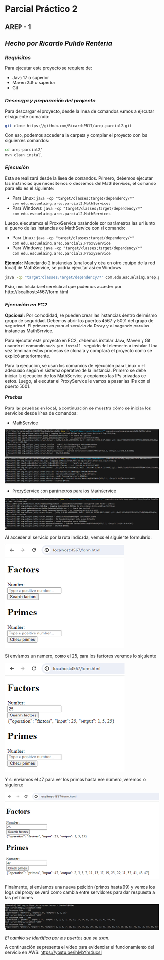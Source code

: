 # Parcial Práctico 2
## AREP - 1
## *Hecho por Ricardo Pulido Renteria*

### **_Requisitos_**
Para ejecutar este proyecto se requiere de:
+ Java 17 o superior
+ Maven 3.9 o superior
+ Git

### **_Descarga y preparación del proyecto_**
Para descargar el proyecto, desde la línea de comandos vamos a ejecutar el siguiente comando:
```bash
git clone https://github.com/RicardoPR17/arep-parcial2.git
```

Con eso, podemos acceder a la carpeta y compilar el proyecto con los siguientes comandos:
```bash
cd arep-parcial2/
mvn clean install
```

### **_Ejecución_**

Esta se realizará desde la línea de comandos. Primero, debemos ejecutar las instancias que necesitemos o deseemos del MathServices, el comando para ello es el siguiente:
+ Para Linux: `java -cp "target/classes:target/dependency/*" com.edu.escuelaing.arep.parcial2.MathServices`
+ Para Windows: `java -cp "target/classes;target/dependency/*" com.edu.escuelaing.arep.parcial2.MathServices`

Luego, ejecutamos el ProxyService pasándole por parámetros las url junto al puerto de las instancias de MathService con el comando:

+ Para Linux: `java -cp "target/classes:target/dependency/*" com.edu.escuelaing.arep.parcial2.ProxyService`
+ Para Windows: `java -cp "target/classes;target/dependency/*" com.edu.escuelaing.arep.parcial2.ProxyService`

**Ejemplo:** Manejando 2 instancias (una local y otra en otro equipo de la red local) de MathService, se podría ejecutar así en Windows
```bash
java -cp "target/classes;target/dependency/*" com.edu.escuelaing.arep.parcial2.ProxyService localhost:5001 192.168.5.113:5001
```

Esto, nos iniciaría el servicio al que podemos acceder por http://localhost:4567/form.html

### **_Ejecución en EC2_**

**Opcional:** Por comodidad, se pueden crear las instancias dentro del mismo grupo de seguridad. Debemos abrir los puertos 4567 y 5001 del grupo de seguridad. El primero es para el servicio de Proxy y el segundo para las instancias MathService.

Para ejecutar este proyecto en EC2, debemos instalar Java, Maven y Git usando el comando `sudo yum install ` seguido del elemento a instalar. Una vez terminan estos procesos se clonará y compilará el proyecto como se explicó anteriormente.

Para la ejecución, se usan los comandos de ejecución para Linux o el adecuado según el sistema operativo de la instancia. Primero se debe iniciar la ejecución de los MathService y copiamos las IPs privadas de estos. Luego, al ejecutar el ProxyService le vamos a pasar las IPs con el puerto 5001.

#### **_Pruebas_**

Para las pruebas en local, a continuación se muestra cómo se inician los servicios desde línea de comandos:
+ MathService

![Math 1](math1.png)
![Math 2](math2.png)
+ ProxyService con parámetros para los MathService

![proxy](proxy.png)

Al acceder al servicio por la ruta indicada, vemos el siguiente formulario:

![form](form.png)

Si enviamos un número, como el 25, para los factores veremos lo siguiente

![factores](facts.png)

Y si enviamos el 47 para ver los primos hasta ese número, veremos lo siguiente

![primos](primos.png)

Finalmente, si enviamos una nueva petición (primos hasta 99) y vemos los logs del proxy se verá como cambia entre servidores para dar respuesta a las peticiones

![logs](logs.png)

_El cambio se identifica por los puertos que se usan._

A continuación se presenta el vídeo para evidenciar el funcionamiento del servicio en AWS: https://youtu.be/ihMoYm4ucsI
